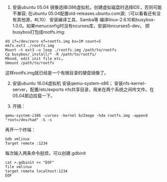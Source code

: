 1. 安装ubuntu 05.04
镜像选择i386虚拟机，创建虚拟磁盘时选择IDE，否则可能不兼容;
在ubuntu 05.04配置old-releases.ubuntu.com源;（可以看看还有没有其他源，#L10）
安装编译工具、Samba等
编译linux-2.6.10和busybox-1.0.0。如果menuconfig时没有ncurses库，安装libncurses5-dev。
把busybox打包成rootfs.img:
```
dd if=/dev/zero of=rootfs.img bs=1M count=5
mkfs.ext3 ./rootfs.img
Mount –t ext3 –o loop ./rootfs.img /path/to/rootfs
Cp busybox/_install/* -R /path/to/rootfs/
Mknod, edit init file etc…
Umount /path/to/rootfs
```
这样rootfs.img就已经是一个有根目录的硬盘镜像了。

2. 安装ubuntu 16.04虚拟机
安装qemu-system-x86；
安装nfs-kernel-server，配置/etc/exports nfs共享目录，用来在两个系统之间传文件。在05.04那边挂载一下。

3. 开搞：
```
qemu-system-i386 -curses -kernel bzImage -hda rootfs.img -append "root=/dev/had" -S -s
```

再开一个终端：
```
Gdb vmlinux
Target remote :1234
```

每次输入两条命令挺烦，可以创建.gdbinit
```
cat >.gdbinit << "EOF"
file vmlinux
target remote localhost:1234
EOF
```
